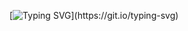 [![Typing SVG](https://readme-typing-svg.demolab.com?font=Montserrat&size=30&duration=3000&pause=400&color=FCAB00&center=true&vCenter=true&multiline=true&width=600&height=150&lines=Hello+World!+I'm+Roman.;Welcome+to+my+GitHub+profile.;I+am+a+novice+frontend+developer.)](https://git.io/typing-svg)
